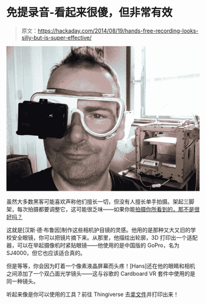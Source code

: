 # 免提录音-看起来很傻，但非常有效

> 原文：<https://hackaday.com/2014/08/19/hands-free-recording-looks-silly-but-is-super-effective/>

![Video goggles](img/0d77c0016cdf5cf1e7dc86f31aa32f7b.png)

虽然大多数黑客可能喜欢声称他们擅长一切，但没有人擅长单手拍摄。架起三脚架，每次拍摄都要调整它，这可能很乏味——如果你能[拍摄你所看到的，那不是很好吗？](http://hackaday.io/project/2437)

这就是[汉斯·德·布鲁因]制作这些相机护目镜的灵感。他用的是那种又大又旧的学校安全眼镜，你可以把镜片摘下来。从那里，他描绘出轮廓，3D 打印出一个适配器，可以在举起摄像机时紧贴眼镜——他使用的是中国版的 GoPro，名为 SJ4000，但它也应该适合真的。

但是等等，你会因为盯着一个像素液晶屏幕而头疼！[Hans]还在他的眼睛和相机之间添加了一个双凸面光学镜头——这与谷歌的 Cardboard VR 套件中使用的是同一种镜头。

听起来像是你可以使用的工具？前往 Thingiverse 去[拿文件](http://www.thingiverse.com/thing:429158)并打印出来！